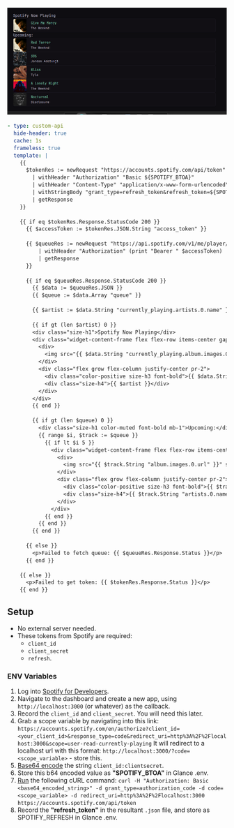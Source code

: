 ![](preview.png)

```yaml
- type: custom-api
  hide-header: true
  cache: 1s
  frameless: true
  template: |
    {{
      $tokenRes := newRequest "https://accounts.spotify.com/api/token"
        | withHeader "Authorization" "Basic ${SPOTIFY_BTOA}"
        | withHeader "Content-Type" "application/x-www-form-urlencoded"
        | withStringBody "grant_type=refresh_token&refresh_token=${SPOTIFY_REFRESH}"
        | getResponse
    }}

    {{ if eq $tokenRes.Response.StatusCode 200 }}
      {{ $accessToken := $tokenRes.JSON.String "access_token" }}

      {{ $queueRes := newRequest "https://api.spotify.com/v1/me/player/queue"
          | withHeader "Authorization" (print "Bearer " $accessToken)
          | getResponse
      }}

      {{ if eq $queueRes.Response.StatusCode 200 }}
        {{ $data := $queueRes.JSON }}
        {{ $queue := $data.Array "queue" }}

        {{ $artist := $data.String "currently_playing.artists.0.name" }}

        {{ if gt (len $artist) 0 }}
        <div class="size-h1">Spotify Now Playing</div>
        <div class="widget-content-frame flex flex-row items-center gap-20">
          <div>
            <img src="{{ $data.String "currently_playing.album.images.0.url" }}" style="border-radius: 5px; width: 6rem;" class="card">
          </div>
          <div class="flex grow flex-column justify-center pr-2">
            <div class="color-positive size-h3 font-bold">{{ $data.String "currently_playing.name" }}</div>
            <div class="size-h4">{{ $artist }}</div>
          </div>
        </div>
        {{ end }}

        {{ if gt (len $queue) 0 }}
          <div class="size-h1 color-muted font-bold mb-1">Upcoming:</div>
          {{ range $i, $track := $queue }}
            {{ if lt $i 5 }}
              <div class="widget-content-frame flex flex-row items-center gap-20">
                <div>
                  <img src="{{ $track.String "album.images.0.url" }}" style="border-radius: 5px; width: 6rem;" class="card">
                </div>
                <div class="flex grow flex-column justify-center pr-2">
                  <div class="color-positive size-h3 font-bold">{{ $track.String "name" }}</div>
                  <div class="size-h4">{{ $track.String "artists.0.name" }}</div>
                </div>
              </div>
            {{ end }}
          {{ end }}
        {{ end }}

      {{ else }}
        <p>Failed to fetch queue: {{ $queueRes.Response.Status }}</p>
      {{ end }}

    {{ else }}
      <p>Failed to get token: {{ $tokenRes.Response.Status }}</p>
    {{ end }}
```

## Setup
- No external server needed.
- These tokens from Spotify are required: 
  - `client_id`
  - `client_secret`
  - `refresh`.

### ENV Variables
1. Log into [Spotify for Developers](https://developer.spotify.com/).
2. Navigate to the dashboard and create a new app, using `http://localhost:3000` (or whatever) as the callback.
3. Record the `client_id` and `client_secret`. You will need this later.
4. Grab a scope variable by navigating into this link: 
`
https://accounts.spotify.com/en/authorize?client_id=<your_client_id>&response_type=code&redirect_uri=http%3A%2F%2Flocalhost:3000&scope=user-read-currently-playing
` 
It will redirect to a localhost url with this format: `http://localhost:3000/?code=<scope_variable>` - store this.  
5. [Base64 encode](https://www.base64encode.org/) the string `client_id:clientsecret`.  
6. Store this b64 encoded value as **"SPOTIFY_BTOA"** in Glance .env.  
7. [Run](https://reqbin.com/curl) the following cURL command: 
  `
  curl -H "Authorization: Basic <base64_encoded_string>"
  -d grant_type=authorization_code -d code=<scope_variable> -d redirect_uri=http%3A%2F%2Flocalhost:3000 https://accounts.spotify.com/api/token
  `
8. Record the **"refresh_token"** in the resultant `.json` file, and store as SPOTIFY_REFRESH in Glance .env.